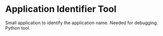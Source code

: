 ﻿# Application Identifier Tool
Small application to identify the application name. Needed for debugging. Python tool.
